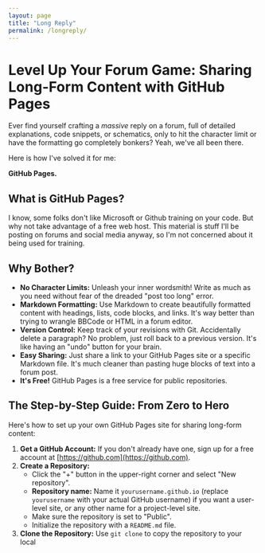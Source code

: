 ```yaml
---
layout: page
title: "Long Reply"
permalink: /longreply/
---
```

# Level Up Your Forum Game: Sharing Long-Form Content with GitHub Pages

Ever find yourself crafting a *massive* reply on a forum, full of detailed explanations, code snippets, or schematics, only to hit the character limit or have the formatting go completely bonkers? Yeah, we've all been there.

Here is how I've solved it for me:

**GitHub Pages.**

## What is GitHub Pages?

I know, some folks don't like Microsoft or Github training on your code. But why not take advantage of a free web host. This material is stuff I'll be posting on forums and social media anyway, so I'm not concerned about it being used for training.

## Why Bother?

*   **No Character Limits:** Unleash your inner wordsmith! Write as much as you need without fear of the dreaded "post too long" error.
*   **Markdown Formatting:** Use Markdown to create beautifully formatted content with headings, lists, code blocks, and links. It's way better than trying to wrangle BBCode or HTML in a forum editor.
*   **Version Control:** Keep track of your revisions with Git. Accidentally delete a paragraph? No problem, just roll back to a previous version. It's like having an "undo" button for your brain.
*   **Easy Sharing:** Just share a link to your GitHub Pages site or a specific Markdown file. It's much cleaner than pasting huge blocks of text into a forum post.
*   **It's Free!** GitHub Pages is a free service for public repositories.

## The Step-by-Step Guide: From Zero to Hero

Here's how to set up your own GitHub Pages site for sharing long-form content:

1.  **Get a GitHub Account:** If you don't already have one, sign up for a free account at [https://github.com](https://github.com).
2.  **Create a Repository:**
    *   Click the "+" button in the upper-right corner and select "New repository".
    *   **Repository name:** Name it `yourusername.github.io` (replace `yourusername` with your actual GitHub username) if you want a user-level site, or any other name for a project-level site.
    *   Make sure the repository is set to "Public".
    *   Initialize the repository with a `README.md` file.
3.  **Clone the Repository:** Use `git clone` to copy the repository to your local 